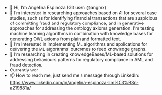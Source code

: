 - 👋 Hi, I’m Angelina Espinoza (Git user: @angmx)
- 👀 I’m interested in researching approaches based on AI for several case studies, such as for identifying financial transactions that are suspicious of committing fraud
      and regulatory compliance, and in generative approaches for addressing the ontology axioms generation.
  I'm testing machine learning algorithms in combination with knowledge bases for generating OWL axioms from plain and formatted text.
- 🌱 I’m interested in implementing ML algorithms and applications for delivering the ML algorithms' outcomes to feed knowledge graphs.
- 💞️ I’m researching in creating knowledgeBases/ML-based solutions for addressing behaviours patterns for regulatory compliance in AML and fraud detection.
-  Currently wor
- 📫 How to reach me, just send me a message through LinkedIn: https://www.linkedin.com/in/angelina-espinoza-lim%C3%B3n-a219881a/

<!---
angmx/angmx is a ✨ special ✨ repository because its `README.md` (this file) appears on your GitHub profile.
You can click the Preview link to take a look at your changes.
--->
